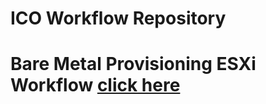 # ICO Workflow Repository

# Bare Metal Provisioning ESXi Workflow [click here](https://github.com/markpsmi/ICO/tree/main/baremetalesxi)


